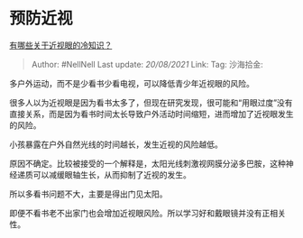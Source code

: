 # 预防近视
[有哪些关于近视眼的冷知识？](https://www.zhihu.com/question/437446126/answer/1681953604)

> Author: #NellNell
> Last update: *20/08/2021*
> Link:
> Tag:
> 沙海拾金:

多户外运动，而不是少看书少看电视，可以降低青少年近视眼的风险。

很多人以为近视眼是因为看书太多了，但现在研究发现，很可能和“用眼过度”没有直接关系，而是因为看书时间太长导致户外活动时间缩短，进而增加了近视眼发生的风险。

小孩暴露在户外自然光线的时间越长，发生近视的风险越低。

原因不确定。比较被接受的一个解释是，太阳光线刺激视网膜分泌多巴胺，这种神经递质可以减缓眼轴生长，从而抑制了近视的发生。

所以多看书问题不大，主要是得出门见太阳。

即便不看书老不出家门也会增加近视眼风险。所以学习好和戴眼镜并没有正相关性。
